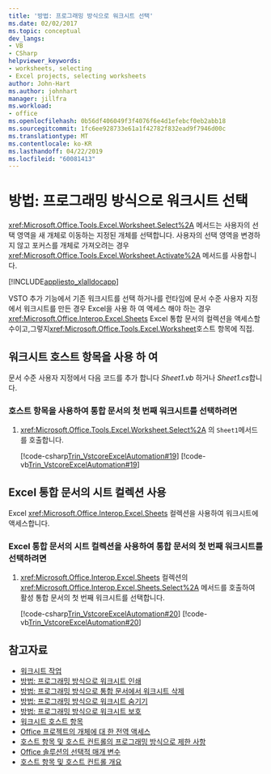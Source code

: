 ```yaml
---
title: '방법: 프로그래밍 방식으로 워크시트 선택'
ms.date: 02/02/2017
ms.topic: conceptual
dev_langs:
- VB
- CSharp
helpviewer_keywords:
- worksheets, selecting
- Excel projects, selecting worksheets
author: John-Hart
ms.author: johnhart
manager: jillfra
ms.workload:
- office
ms.openlocfilehash: 0b56df406049f3f4076f6e4d1efebcf0eb2abb18
ms.sourcegitcommit: 1fc6ee928733e61a1f42782f832ead9f7946d00c
ms.translationtype: MT
ms.contentlocale: ko-KR
ms.lasthandoff: 04/22/2019
ms.locfileid: "60081413"
---
```

# <a name="how-to-programmatically-select-worksheets"></a>방법: 프로그래밍 방식으로 워크시트 선택
  <xref:Microsoft.Office.Tools.Excel.Worksheet.Select%2A> 메서드는 사용자의 선택 영역을 새 개체로 이동하는 지정된 개체를 선택합니다. 사용자의 선택 영역을 변경하지 않고 포커스를 개체로 가져오려는 경우 <xref:Microsoft.Office.Tools.Excel.Worksheet.Activate%2A> 메서드를 사용합니다.

 [!INCLUDE[appliesto_xlalldocapp](../vsto/includes/appliesto-xlalldocapp-md.md)]

 VSTO 추가 기능에서 기존 워크시트를 선택 하거나를 런타임에 문서 수준 사용자 지정에서 워크시트를 만든 경우 Excel을 사용 하 여 액세스 해야 하는 경우 <xref:Microsoft.Office.Interop.Excel.Sheets> Excel 통합 문서의 컬렉션을 액세스할수이고,그렇지<xref:Microsoft.Office.Tools.Excel.Worksheet>호스트 항목에 직접.

## <a name="use-the-worksheet-host-item"></a>워크시트 호스트 항목을 사용 하 여
 문서 수준 사용자 지정에서 다음 코드를 추가 합니다 *Sheet1.vb* 하거나 *Sheet1.cs*합니다.

### <a name="to-select-the-first-worksheet-in-a-workbook-using-a-host-item"></a>호스트 항목을 사용하여 통합 문서의 첫 번째 워크시트를 선택하려면

1. <xref:Microsoft.Office.Tools.Excel.Worksheet.Select%2A> 의 `Sheet1`메서드를 호출합니다.

     [!code-csharp[Trin_VstcoreExcelAutomation#19](../vsto/codesnippet/CSharp/Trin_VstcoreExcelAutomationCS/Sheet1.cs#19)]
     [!code-vb[Trin_VstcoreExcelAutomation#19](../vsto/codesnippet/VisualBasic/Trin_VstcoreExcelAutomation/Sheet1.vb#19)]

## <a name="use-the-sheets-collection-of-the-excel-workbook"></a>Excel 통합 문서의 시트 컬렉션 사용
 Excel <xref:Microsoft.Office.Interop.Excel.Sheets> 컬렉션을 사용하여 워크시트에 액세스합니다.

### <a name="to-select-the-first-worksheet-in-a-workbook-using-the-sheets-collection-of-the-excel-workbook"></a>Excel 통합 문서의 시트 컬렉션을 사용하여 통합 문서의 첫 번째 워크시트를 선택하려면

1. <xref:Microsoft.Office.Interop.Excel.Sheets> 컬렉션의 <xref:Microsoft.Office.Interop.Excel.Sheets.Select%2A> 메서드를 호출하여 활성 통합 문서의 첫 번째 워크시트를 선택합니다.

     [!code-csharp[Trin_VstcoreExcelAutomation#20](../vsto/codesnippet/CSharp/Trin_VstcoreExcelAutomationCS/Sheet1.cs#20)]
     [!code-vb[Trin_VstcoreExcelAutomation#20](../vsto/codesnippet/VisualBasic/Trin_VstcoreExcelAutomation/Sheet1.vb#20)]

## <a name="see-also"></a>참고자료
- [워크시트 작업](../vsto/working-with-worksheets.md)
- [방법: 프로그래밍 방식으로 워크시트 인쇄](../vsto/how-to-programmatically-print-worksheets.md)
- [방법: 프로그래밍 방식으로 통합 문서에서 워크시트 삭제](../vsto/how-to-programmatically-delete-worksheets-from-workbooks.md)
- [방법: 프로그래밍 방식으로 워크시트 숨기기](../vsto/how-to-programmatically-hide-worksheets.md)
- [방법: 프로그래밍 방식으로 워크시트 보호](../vsto/how-to-programmatically-protect-worksheets.md)
- [워크시트 호스트 항목](../vsto/worksheet-host-item.md)
- [Office 프로젝트의 개체에 대 한 전역 액세스](../vsto/global-access-to-objects-in-office-projects.md)
- [호스트 항목 및 호스트 컨트롤의 프로그래밍 방식으로 제한 사항](../vsto/programmatic-limitations-of-host-items-and-host-controls.md)
- [Office 솔루션의 선택적 매개 변수](../vsto/optional-parameters-in-office-solutions.md)
- [호스트 항목 및 호스트 컨트롤 개요](../vsto/host-items-and-host-controls-overview.md)

